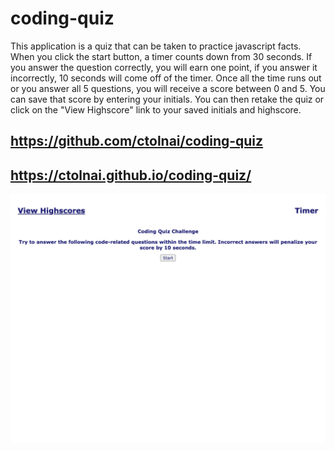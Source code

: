 # coding-quiz

This application is a quiz that can be taken to practice javascript facts.  When you click the start button, a timer counts down from 30 seconds.  If you answer the question correctly, you will earn one point, if you answer it incorrectly, 10 seconds will come off of the timer.  Once all the time runs out or you answer all 5 questions, you will receive a score between 0 and 5.  You can save that score by entering your initials.  You can then retake the quiz or click on the "View Highscore" link to your saved initials and highscore.

## https://github.com/ctolnai/coding-quiz
## https://ctolnai.github.io/coding-quiz/

 <img src="assets/images/screenshot.png"/>